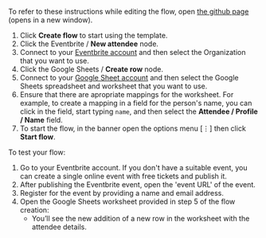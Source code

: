 To refer to these instructions while editing the flow, open [the github page](https://github.com/ot4i/app-connect-templates/blob/CMPE-202-Team-11-task2/resources/markdown/Record%20Eventbrite%20attendees%20to%20Google%20Sheets_instructions.md) (opens in a new window).

1. Click **Create flow** to start using the template.
2. Click the Eventbrite / **New attendee** node.
3. Connect to your [Eventbrite account](https://ibm.biz/aceventbrite) and then select the Organization that you want to use.
4. Click the Google Sheets / **Create row** node.
5. Connect to your [Google Sheet account](https://ibm.biz/acgsheets) and then select the Google Sheets spreadsheet and worksheet that you want to use. 
6. Ensure that there are apropriate mappings for the worksheet.  For example, to create a mapping in a field for the person's name, you can click in the field, start typing `name`, and then select the **Attendee / Profile / Name** field.
7. To start the flow, in the banner open the options menu [&#8942;] then click **Start flow**.

To test your flow:
1. Go to your Eventbrite account.  If you don't have a suitable event, you can create a single online event with free tickets and publish it.
2. After publishing the Eventbrite event, open the 'event URL' of the event. 
3. Register for the event by providing a name and email address.
4. Open the Google Sheets worksheet provided in step 5 of the flow creation:
     - You’ll see the new addition of a new row in the worksheet with the attendee details.
